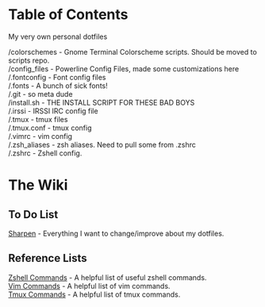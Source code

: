 Table of Contents
========

My very own personal dotfiles

/colorschemes  - Gnome Terminal Colorscheme scripts.  Should be moved to scripts repo. <br/>
/config_files - Powerline Config Files, made some customizations here <br/>
/.fontconfig   - Font config files <br/>
/.fonts        - A bunch of sick fonts! <br/>
/.git          - so meta dude <br/>
/install.sh    - THE INSTALL SCRIPT FOR THESE BAD BOYS <br/>
/.irssi        - IRSSI IRC config file <br/>
/.tmux         - tmux files <br/>
/.tmux.conf    - tmux config <br/>
/.vimrc        - vim config <br/>
/.zsh_aliases - zsh aliases.  Need to pull some from .zshrc <br/>
/.zshrc        - Zshell config. <br/>

The Wiki
========

## To Do List
[Sharpen](https://github.com/kevinweaver/dotfiles/wiki/Sharpen) - Everything I want to change/improve about my dotfiles.</br>

## Reference Lists
[Zshell Commands](https://github.com/kevinweaver/dotfiles/wiki/Zshell-Commands) - A helpful list of useful zshell commands.</br>
[Vim Commands](https://github.com/kevinweaver/dotfiles/wiki/Vim-Commands) - A helpful list of vim commands.</br>
[Tmux Commands](https://github.com/kevinweaver/dotfiles/wiki/Tmux-Commands) - A helpful list of tmux commands.</br>
